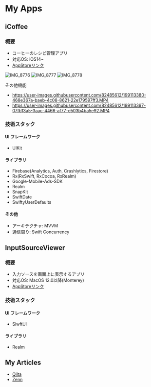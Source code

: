 # My Apps

## iCoffee
### 概要
- コーヒーのレシピ管理アプリ
- 対応OS: iOS14~
- [AppStoreリンク](https://apps.apple.com/jp/app/icoffee/id6443656133)

![IMG_8776](https://user-images.githubusercontent.com/82485612/199112399-fd68e55e-f22d-48f4-8c22-4041720219fb.PNG)
![IMG_8777](https://user-images.githubusercontent.com/82485612/199112410-6fb43699-fb92-4dcd-8a1e-87f071a77a29.PNG)
![IMG_8778](https://user-images.githubusercontent.com/82485612/199112414-3d40b248-18ac-417b-9355-845f7c764d81.PNG)

その他機能
- https://user-images.githubusercontent.com/82485612/199113380-468e367a-baeb-4c08-8621-22e179597ff3.MP4
- https://user-images.githubusercontent.com/82485612/199113397-07fb13a5-3aac-4466-af77-e503b4ba5e92.MP4




### 技術スタック
#### UI フレームワーク
- UIKit

#### ライブラリ
- Firebase(Analytics, Auth, Crashlytics, Firestore)
- Rx(RxSwift, RxCocoa, RxRealm)
- Google-Mobile-Ads-SDK
- Realm
- SnapKit
- SwiftDate
- SwiftyUserDefaults

#### その他
- アーキテクチャ: MVVM
- 通信周り: Swift Concurrency

## InputSourceViewer
### 概要
- 入力ソースを画面上に表示するアプリ
- 対応OS: MacOS 12.0以降(Monterey)
- [AppStoreリンク](https://apps.apple.com/jp/app/inputsourceviewer/id1617894390?mt=12)

### 技術スタック
#### UI フレームワーク
- SiwftUI

#### ライブラリ
- Realm

## My Articles
- [Qiita](https://qiita.com/HikaruKuroda)
- [Zenn](https://zenn.dev/rururun)

